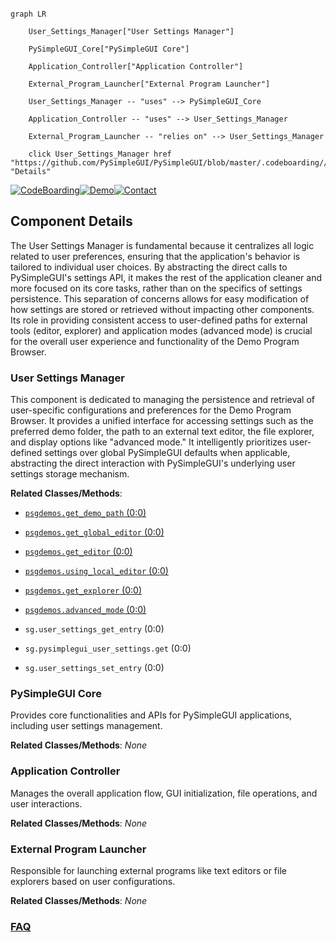```mermaid

graph LR

    User_Settings_Manager["User Settings Manager"]

    PySimpleGUI_Core["PySimpleGUI Core"]

    Application_Controller["Application Controller"]

    External_Program_Launcher["External Program Launcher"]

    User_Settings_Manager -- "uses" --> PySimpleGUI_Core

    Application_Controller -- "uses" --> User_Settings_Manager

    External_Program_Launcher -- "relies on" --> User_Settings_Manager

    click User_Settings_Manager href "https://github.com/PySimpleGUI/PySimpleGUI/blob/master/.codeboarding//User_Settings_Manager.md" "Details"

```

[![CodeBoarding](https://img.shields.io/badge/Generated%20by-CodeBoarding-9cf?style=flat-square)](https://github.com/CodeBoarding/GeneratedOnBoardings)[![Demo](https://img.shields.io/badge/Try%20our-Demo-blue?style=flat-square)](https://www.codeboarding.org/demo)[![Contact](https://img.shields.io/badge/Contact%20us%20-%20contact@codeboarding.org-lightgrey?style=flat-square)](mailto:contact@codeboarding.org)



## Component Details



The User Settings Manager is fundamental because it centralizes all logic related to user preferences, ensuring that the application's behavior is tailored to individual user choices. By abstracting the direct calls to PySimpleGUI's settings API, it makes the rest of the application cleaner and more focused on its core tasks, rather than on the specifics of settings persistence. This separation of concerns allows for easy modification of how settings are stored or retrieved without impacting other components. Its role in providing consistent access to user-defined paths for external tools (editor, explorer) and application modes (advanced mode) is crucial for the overall user experience and functionality of the Demo Program Browser.



### User Settings Manager

This component is dedicated to managing the persistence and retrieval of user-specific configurations and preferences for the Demo Program Browser. It provides a unified interface for accessing settings such as the preferred demo folder, the path to an external text editor, the file explorer, and display options like "advanced mode." It intelligently prioritizes user-defined settings over global PySimpleGUI defaults when applicable, abstracting the direct interaction with PySimpleGUI's underlying user settings storage mechanism.





**Related Classes/Methods**:



- <a href="https://github.com/PySimpleGUI/PySimpleGUI/blob/master/DemoPrograms/psgdemos.py#L0-L0" target="_blank" rel="noopener noreferrer">`psgdemos.get_demo_path` (0:0)</a>

- <a href="https://github.com/PySimpleGUI/PySimpleGUI/blob/master/DemoPrograms/psgdemos.py#L0-L0" target="_blank" rel="noopener noreferrer">`psgdemos.get_global_editor` (0:0)</a>

- <a href="https://github.com/PySimpleGUI/PySimpleGUI/blob/master/DemoPrograms/psgdemos.py#L0-L0" target="_blank" rel="noopener noreferrer">`psgdemos.get_editor` (0:0)</a>

- <a href="https://github.com/PySimpleGUI/PySimpleGUI/blob/master/DemoPrograms/psgdemos.py#L0-L0" target="_blank" rel="noopener noreferrer">`psgdemos.using_local_editor` (0:0)</a>

- <a href="https://github.com/PySimpleGUI/PySimpleGUI/blob/master/DemoPrograms/psgdemos.py#L0-L0" target="_blank" rel="noopener noreferrer">`psgdemos.get_explorer` (0:0)</a>

- <a href="https://github.com/PySimpleGUI/PySimpleGUI/blob/master/DemoPrograms/psgdemos.py#L0-L0" target="_blank" rel="noopener noreferrer">`psgdemos.advanced_mode` (0:0)</a>

- `sg.user_settings_get_entry` (0:0)

- `sg.pysimplegui_user_settings.get` (0:0)

- `sg.user_settings_set_entry` (0:0)





### PySimpleGUI Core

Provides core functionalities and APIs for PySimpleGUI applications, including user settings management.





**Related Classes/Methods**: _None_



### Application Controller

Manages the overall application flow, GUI initialization, file operations, and user interactions.





**Related Classes/Methods**: _None_



### External Program Launcher

Responsible for launching external programs like text editors or file explorers based on user configurations.





**Related Classes/Methods**: _None_







### [FAQ](https://github.com/CodeBoarding/GeneratedOnBoardings/tree/main?tab=readme-ov-file#faq)